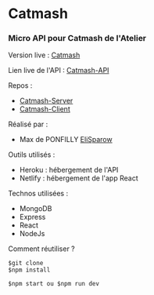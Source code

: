# Catmash
### Micro API pour Catmash de l'Atelier

Version live :
[Catmash](https://meetmeal.netlify.com/)

Lien live de l'API :
[Catmash-API](https://api-catmash.herokuapp.com/)

Repos :
- [Catmash-Server](https://github.com/EliSparow/ChatMignon-Back)
- [Catmash-Client]()

Réalisé par :
- Max de PONFILLY [EliSparow](https://github.com/elisparow)

Outils utilisés :
- Heroku : hébergement de l'API
- Netlify : hébergement de l'app React

Technos utilisées :
- MongoDB
- Express
- React
- NodeJs

Comment réutiliser ?
```
$git clone
$npm install
```

```
$npm start ou $npm run dev
```
